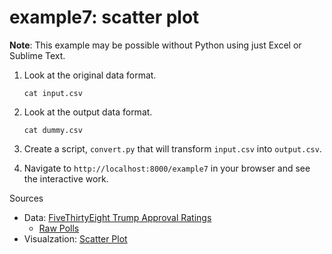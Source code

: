 # example7: scatter plot

**Note**: This example may be possible without Python using just Excel or Sublime Text.

1. Look at the original data format.

    ```
    cat input.csv
    ```

2. Look at the output data format.

    ```
    cat dummy.csv
    ```

3. Create a script, `convert.py` that will transform `input.csv` into `output.csv`.

4. Navigate to `http://localhost:8000/example7` in your browser and see the interactive work.

Sources
- Data: [FiveThirtyEight Trump Approval Ratings](https://projects.fivethirtyeight.com/trump-approval-ratings/)
	- [Raw Polls](https://projects.fivethirtyeight.com/trump-approval-data/approval_polllist.csv)
- Visualzation: [Scatter Plot](https://bl.ocks.org/d3noob/6f082f0e3b820b6bf68b78f2f7786084)
